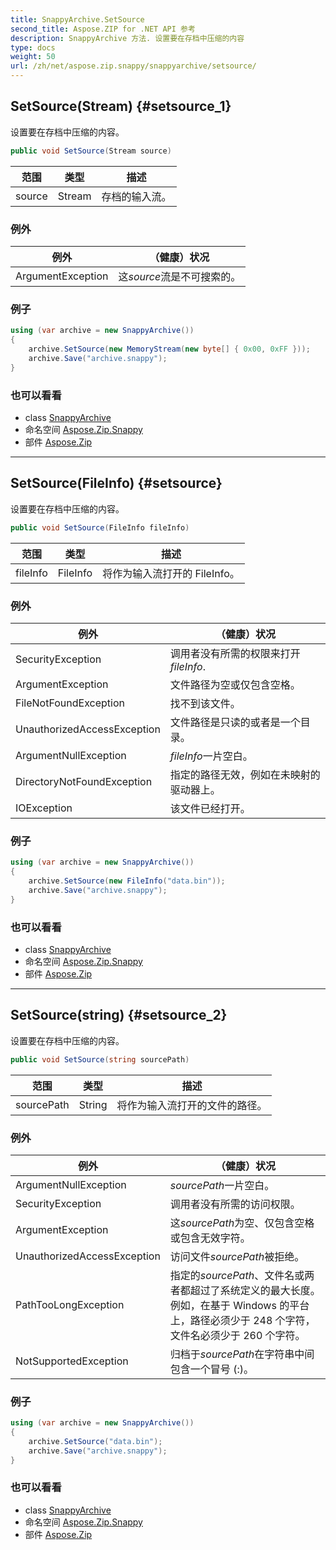 ```yaml
---
title: SnappyArchive.SetSource
second_title: Aspose.ZIP for .NET API 参考
description: SnappyArchive 方法. 设置要在存档中压缩的内容
type: docs
weight: 50
url: /zh/net/aspose.zip.snappy/snappyarchive/setsource/
---
```

## SetSource(Stream) {#setsource_1}

设置要在存档中压缩的内容。

```csharp
public void SetSource(Stream source)
```

| 范围 | 类型 | 描述 |
| --- | --- | --- |
| source | Stream | 存档的输入流。 |

### 例外

| 例外 | （健康）状况 |
| --- | --- |
| ArgumentException | 这*source*流是不可搜索的。 |

### 例子

```csharp
using (var archive = new SnappyArchive())
{
    archive.SetSource(new MemoryStream(new byte[] { 0x00, 0xFF }));
    archive.Save("archive.snappy");
}
```

### 也可以看看

* class [SnappyArchive](../)
* 命名空间 [Aspose.Zip.Snappy](../../snappyarchive/)
* 部件 [Aspose.Zip](../../../)

---

## SetSource(FileInfo) {#setsource}

设置要在存档中压缩的内容。

```csharp
public void SetSource(FileInfo fileInfo)
```

| 范围 | 类型 | 描述 |
| --- | --- | --- |
| fileInfo | FileInfo | 将作为输入流打开的 FileInfo。 |

### 例外

| 例外 | （健康）状况 |
| --- | --- |
| SecurityException | 调用者没有所需的权限来打开*fileInfo*. |
| ArgumentException | 文件路径为空或仅包含空格。 |
| FileNotFoundException | 找不到该文件。 |
| UnauthorizedAccessException | 文件路径是只读的或者是一个目录。 |
| ArgumentNullException | *fileInfo*一片空白。 |
| DirectoryNotFoundException | 指定的路径无效，例如在未映射的驱动器上。 |
| IOException | 该文件已经打开。 |

### 例子

```csharp
using (var archive = new SnappyArchive()) 
{
    archive.SetSource(new FileInfo("data.bin"));
    archive.Save("archive.snappy");
}
```

### 也可以看看

* class [SnappyArchive](../)
* 命名空间 [Aspose.Zip.Snappy](../../snappyarchive/)
* 部件 [Aspose.Zip](../../../)

---

## SetSource(string) {#setsource_2}

设置要在存档中压缩的内容。

```csharp
public void SetSource(string sourcePath)
```

| 范围 | 类型 | 描述 |
| --- | --- | --- |
| sourcePath | String | 将作为输入流打开的文件的路径。 |

### 例外

| 例外 | （健康）状况 |
| --- | --- |
| ArgumentNullException | *sourcePath*一片空白。 |
| SecurityException | 调用者没有所需的访问权限。 |
| ArgumentException | 这*sourcePath*为空、仅包含空格或包含无效字符。 |
| UnauthorizedAccessException | 访问文件*sourcePath*被拒绝。 |
| PathTooLongException | 指定的*sourcePath*、文件名或两者都超过了系统定义的最大长度。例如，在基于 Windows 的平台上，路径必须少于 248 个字符，文件名必须少于 260 个字符。 |
| NotSupportedException | 归档于*sourcePath*在字符串中间包含一个冒号 (:)。 |

### 例子

```csharp
using (var archive = new SnappyArchive()) 
{
    archive.SetSource("data.bin");
    archive.Save("archive.snappy");
}
```

### 也可以看看

* class [SnappyArchive](../)
* 命名空间 [Aspose.Zip.Snappy](../../snappyarchive/)
* 部件 [Aspose.Zip](../../../)



